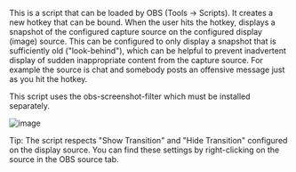 This is a script that can be loaded by OBS (Tools -> Scripts). It creates a new hotkey that can be bound. When the user hits the hotkey, displays a snapshot of the configured capture source on the configured display (image) source. This can be configured to only display a snapshot that is sufficiently old ("look-behind"), which can be helpful to prevent inadvertent display of sudden inappropriate content from the capture source. For example the source is chat and somebody posts an offensive message just as you hit the hotkey.

This script uses the obs-screenshot-filter which must be installed separately.

![image](https://github.com/user-attachments/assets/46516f0a-5dc3-4f72-8446-47bb7e1c3812)

Tip: The script respects "Show Transition" and "Hide Transition" configured on the display source. You can find these settings by right-clicking on the source in the OBS source tab.

